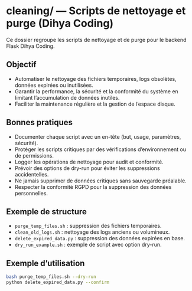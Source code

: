 # cleaning/ — Scripts de nettoyage et purge (Dihya Coding)

Ce dossier regroupe les scripts de nettoyage et de purge pour le backend Flask Dihya Coding.

## Objectif

- Automatiser le nettoyage des fichiers temporaires, logs obsolètes, données expirées ou inutilisées.
- Garantir la performance, la sécurité et la conformité du système en limitant l’accumulation de données inutiles.
- Faciliter la maintenance régulière et la gestion de l’espace disque.

## Bonnes pratiques

- Documenter chaque script avec un en-tête (but, usage, paramètres, sécurité).
- Protéger les scripts critiques par des vérifications d’environnement ou de permissions.
- Logger les opérations de nettoyage pour audit et conformité.
- Prévoir des options de dry-run pour éviter les suppressions accidentelles.
- Ne jamais supprimer de données critiques sans sauvegarde préalable.
- Respecter la conformité RGPD pour la suppression des données personnelles.

## Exemple de structure

- `purge_temp_files.sh` : suppression des fichiers temporaires.
- `clean_old_logs.sh` : nettoyage des logs anciens ou volumineux.
- `delete_expired_data.py` : suppression des données expirées en base.
- `dry_run_example.sh` : exemple de script avec option dry-run.

## Exemple d’utilisation

```bash
bash purge_temp_files.sh --dry-run
python delete_expired_data.py --confirm